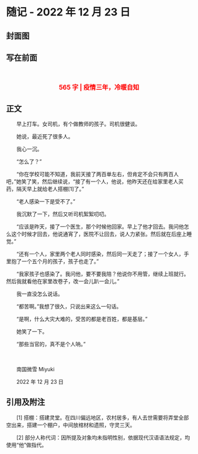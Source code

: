 # 随记 - 2022 年 12 月 23 日

## 封面图

## 写在前面

　　<p style="color:red; text-align:center; font-weight:bold; font-size:larger;">565 字 | 疫情三年，冷暖自知</p>

## 正文

　　早上打车。女司机，有个做教师的孩子。司机很健谈。

　　她说，最近死了很多人。

　　我心一沉。

　　“怎么了？”

　　“你在学校可能不知道，我前天接了两百单左右，但肯定不会只有两百人吧，”她笑了笑，然后继续说，“接了有一个人，他说，他昨天还在给家里老人买药，隔天早上就给老人搭棚[1]了。”

　　“老人感染一下是受不了。”

　　我沉默了一下，然后又听司机絮絮叨叨。

　　“应该是昨天，接了一个医生，那个时候他回家。早上了他才回去。我问他怎么这个时候才回去，他说通宵了，医院不让回去，说人力紧张。然后就在后座上睡觉。”

　　“还有一个人，家里两个老人同时感染，然后同一天走了；接了一个女人，手里抱了一个五个月的孩子，孩子也走了。”

　　“我家孩子也感染了。我问他，要不要我陪？他说你不用管，继续上班就行。然后我就看他在家里改卷子，改一会儿趴一会儿。”

　　我一直没怎么说话。

　　“都苦啊。”我想了很久，只说出来这么一句话。

　　“是啊，什么大灾大难的，受苦的都是老百姓，都是基层。”

　　她笑了一下。

　　“那些当官的，真不是个人呐。”

　　<br>

　　南国微雪 Miyuki

　　2022 年 12 月 23 日

## 引用及附注

　　[1] 搭棚：搭建灵堂。在四川偏远地区，农村居多，有人去世需要将弄堂全部空出来，搭建一个棚户，中间放棺材和遗照，守灵三天。

　　[2] 部分人称代词：因所提及对象均未指明性别，依据现代汉语语法规定，均使用“他”做指代。


